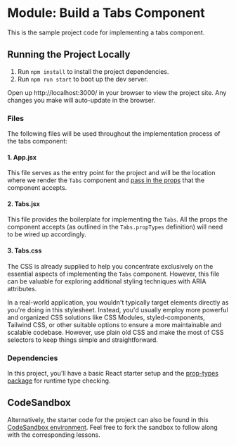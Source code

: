 
# Module: Build a Tabs Component

This is the sample project code for implementing a tabs component.

## Running the Project Locally
1. Run `npm install` to install the project dependencies.
2. Run `npm run start` to boot up the dev server.

Open up http://localhost:3000/ in your browser to view the project site. Any changes you make will auto-update in the browser.

### Files
The following files will be used throughout the implementation process of the tabs component:

#### 1. App.jsx
This file serves as the entry point for the project and will be the location where we render the `Tabs` component and [pass in the props](https://react.dev/learn/passing-props-to-a-component) that the component accepts.

#### 2. Tabs.jsx
This file provides the boilerplate for implementing the `Tabs`. All the props the component accepts (as outlined in the `Tabs.propTypes` definition) will need to be wired up accordingly.

#### 3. Tabs.css
The CSS is already supplied to help you concentrate exclusively on the essential aspects of implementing the `Tabs` component. However, this file can be valuable for exploring additional styling techniques with ARIA attributes.

In a real-world application, you wouldn't typically target elements directly as you're doing in this stylesheet. Instead, you'd usually employ more powerful and organized CSS solutions like CSS Modules, styled-components, Tailwind CSS, or other suitable options to ensure a more maintainable and scalable codebase. However, use plain old CSS and make the most of CSS selectors to keep things simple and straightforward.


### Dependencies
In this project, you'll have a basic React starter setup and the [prop-types package](https://www.npmjs.com/package/prop-types) for runtime type checking.


## CodeSandbox
Alternatively, the starter code for the project can also be found in this [CodeSandbox environment](https://codesandbox.io/s/starter-tabs-component-qlgscs?file=/src/components/Tabs.jsx). Feel free to fork the sandbox to follow along with the corresponding lessons.